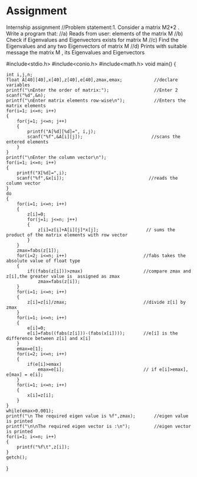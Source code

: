 # Assignment
Internship assignment
//Problem statement:1. Consider a matrix M2*2 . Write a program that:
//a) Reads from user: elements of the matrix M
//b) Check if Eigenvalues and Eigenvectors exists for matrix M
//c) Find the Eigenvalues and any two Eigenvectors of matrix M
//d) Prints with suitable message the matrix M , its Eigenvalues and Eigenvectors

#include<stdio.h>
#include<conio.h>
#include<math.h>
void main()
{

    int i,j,n;
    float A[40][40],x[40],z[40],e[40],zmax,emax;            //declare variables
    printf("\nEnter the order of matrix:");                 //Enter 2
    scanf("%d",&n);
    printf("\nEnter matrix elements row-wise\n");           //Enters the matrix elements
    for(i=1; i<=n; i++)
    {
        for(j=1; j<=n; j++)
        {
            printf("A[%d][%d]=", i,j);
            scanf("%f",&A[i][j]);                          //scans the entered elements
        }
    }
    printf("\nEnter the column vector\n");
    for(i=1; i<=n; i++)
    {
        printf("X[%d]=",i);
        scanf("%f",&x[i]);                                //reads the column vector
    }
    do
    {
        for(i=1; i<=n; i++)
        {
            z[i]=0;
            for(j=1; j<=n; j++)
            {
                z[i]=z[i]+A[i][j]*x[j];                  // sums the product of the matrix elements with row vector
            }
        }
        zmax=fabs(z[1]);
        for(i=2; i<=n; i++)                             //fabs takes the absolute value of float type
        {
            if((fabs(z[i]))>zmax)                       //compare zmax and z[i],the greater value is  assigned as zmax
                zmax=fabs(z[i]);
        }
        for(i=1; i<=n; i++)
        {
            z[i]=z[i]/zmax;                             //divide z[i] by zmax
        }
        for(i=1; i<=n; i++)
        {
            e[i]=0;
            e[i]=fabs((fabs(z[i]))-(fabs(x[i])));       //e[i] is the difference between z[i] and x[i]
        }
        emax=e[1];
        for(i=2; i<=n; i++)
        {
            if(e[i]>emax)
                emax=e[i];                              // if e[i]>emax], e[max] = e[i];
        }
        for(i=1; i<=n; i++)
        {
            x[i]=z[i];
        }
    }
    while(emax>0.001);
    printf("\n The required eigen value is %f",zmax);       //eigen value is printed
    printf("\n\nThe required eigen vector is :\n");         //eigen vector is printed
    for(i=1; i<=n; i++)
    {
        printf("%f\t",z[i]);
    }
    getch();
}
